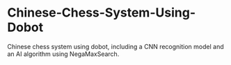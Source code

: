 # Chinese-Chess-System-Using-Dobot
Chinese chess system using dobot, including a CNN recognition model and an AI algorithm using NegaMaxSearch.
